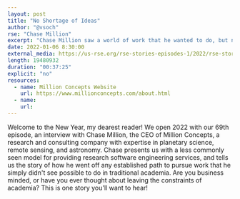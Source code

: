 ```yaml
---
layout: post
title: "No Shortage of Ideas"
author: "@vsoch"
rse: "Chase Million"
excerpt: "Chase Million saw a world of work that he wanted to do, but not via a traditional academic route."
date: 2022-01-06 8:30:00
external_media: https://us-rse.org/rse-stories-episodes-1/2022/rse-stories-chase-million-episode-69.mp3
length: 19480932
duration: "00:37:25"
explicit: "no"
resources:
  - name: Million Concepts Website
    url: https://www.millionconcepts.com/about.html
  - name: 
    url: 
--- 
```


Welcome to the New Year, my dearest reader! We open 2022 with our 69th episode,
an interview with Chase Million, the CEO of Million Concepts, a research
and consulting company with expertise in planetary science, remote sensing, and
astronomy. Chase presents us with a less commonly seen model for providing
research software engineering services, and tells us the story of how he went off
any established path to pursue work that he simply didn't see possible to do in 
traditional academia. Are you business minded, or have you ever thought about
leaving the constraints of academia? This is one story you'll want to hear!
